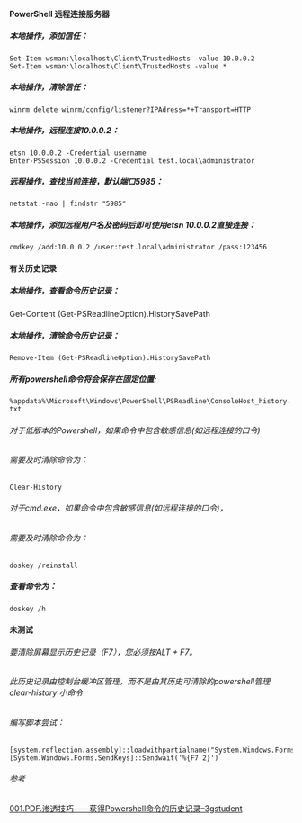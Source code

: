 #### PowerShell 远程连接服务器

##### 本地操作，添加信任：
```
Set-Item wsman:\localhost\Client\TrustedHosts -value 10.0.0.2
Set-Item wsman:\localhost\Client\TrustedHosts -value *
```

##### 本地操作，清除信任：
`winrm delete winrm/config/listener?IPAdress=*+Transport=HTTP`

##### 本地操作，远程连接10.0.0.2：
```
etsn 10.0.0.2 -Credential username
Enter-PSSession 10.0.0.2 -Credential test.local\administrator
```

##### 远程操作，查找当前连接，默认端口5985：
`netstat -nao | findstr "5985"`

##### 本地操作，添加远程用户名及密码后即可使用etsn 10.0.0.2直接连接：
`cmdkey /add:10.0.0.2 /user:test.local\administrator /pass:123456`

#### 有关历史记录

##### 本地操作，查看命令历史记录：
Get-Content (Get-PSReadlineOption).HistorySavePath

##### 本地操作，清除命令历史记录：
`Remove-Item (Get-PSReadlineOption).HistorySavePath`

##### 所有powershell命令将会保存在固定位置:
`%appdata%\Microsoft\Windows\PowerShell\PSReadline\ConsoleHost_history.txt`

###### 对于低版本的Powershell，如果命令中包含敏感信息(如远程连接的口令)
###### 需要及时清除命令为：
`Clear-History`

###### 对于cmd.exe，如果命令中包含敏感信息(如远程连接的口令)，
###### 需要及时清除命令为：
`doskey /reinstall`

##### 查看命令为：
`doskey /h`

#### 未测试
###### 要清除屏幕显示历史记录（F7），您必须按ALT + F7。
###### 此历史记录由控制台缓冲区管理，而不是由其历史可清除的powershell管理 clear-history 小命令

###### 编写脚本尝试：
```
[system.reflection.assembly]::loadwithpartialname("System.Windows.Forms")
[System.Windows.Forms.SendKeys]::Sendwait('%{F7 2}')
```


###### 参考
[001.PDF.渗透技巧——获得Powershell命令的历史记录–3gstudent](./001.PDF.渗透技巧——获得Powershell命令的历史记录–3gstudent.pdf)
